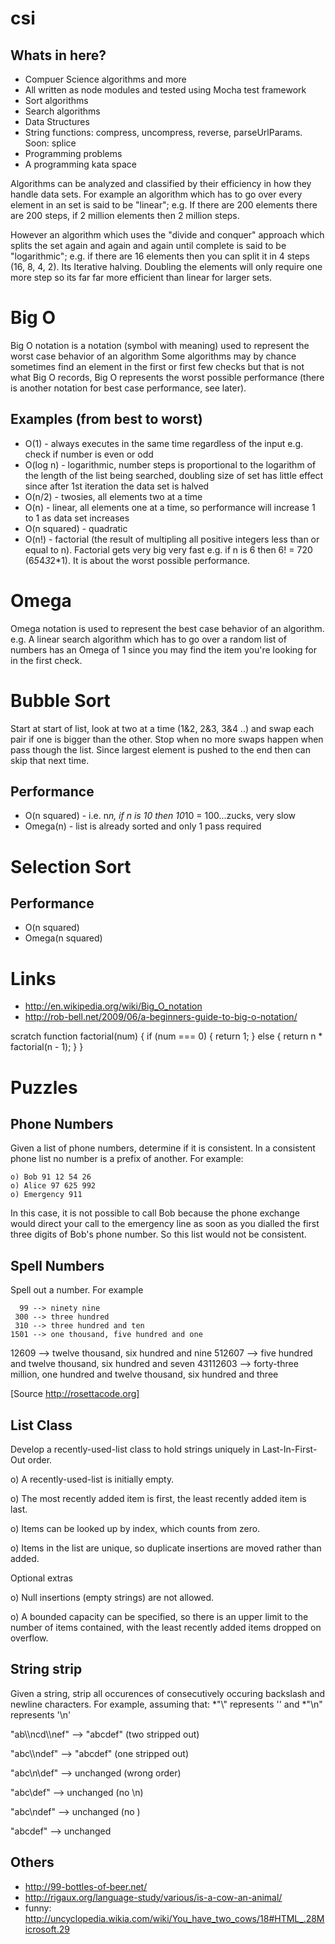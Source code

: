 csi
===

Whats in here?
-------------
* Compuer Science algorithms and more
* All written as node modules and tested using Mocha test framework 
* Sort algorithms
* Search algorithms
* Data Structures
* String functions: compress, uncompress, reverse, parseUrlParams. Soon: splice
* Programming problems
* A programming kata space


Algorithms can be analyzed and classified by their efficiency in how they handle data sets.
For example an algorithm which has to go over every element in an set is said to be "linear"; e.g. If there are 200 elements there are 200 steps, if 2 million elements then 2 million steps.

However an algorithm which uses the "divide and conquer" approach which splits the set again and again and again until complete is said to be "logarithmic"; e.g. if there are 16 elements then you can split it in 4 steps (16, 8, 4, 2). Its Iterative halving. Doubling the elements will only require one more step so its far far more efficient than linear for larger sets.

Big O 
=====
Big O notation is a notation (symbol with meaning) used to represent the worst case behavior of an algorithm 
Some algorithms may by chance sometimes find an element in the first or first few checks but that is not what Big O records, Big O represents the worst possible performance (there is another notation for best case performance, see later).

Examples (from best to worst)
-----------------------------
* O(1)         - always executes in the same time regardless of the input e.g. check if number is even or odd
* O(log n)     - logarithmic, number steps is proportional to the logarithm of the length of the list being searched, doubling size of set has little effect since after 1st iteration the data set is halved
* O(n/2)       - twosies,  all elements two at a time
* O(n)         - linear, all elements one at a time, so performance will increase 1 to 1 as data set increases
* O(n squared) - quadratic
* O(n!)        - factorial (the result of multipling all positive integers less than or equal to n). Factorial gets very big very fast e.g. if n is 6 then 6! = 720 (6*5*4*3*2*1). It is about the worst possible performance.   

Omega
=====
Omega notation is used to represent the best case behavior of an algorithm. 
e.g. A linear search algorithm which has to go over a random list of numbers has an Omega of 1 since you may find the item you're looking for in the first check.


Bubble Sort
===========
Start at start of list, look at two at a time (1&2, 2&3, 3&4 ..) and swap each pair if one is bigger than the other. Stop when no more swaps happen when pass though the list. Since largest element is pushed to the end then can skip that next time.

Performance
-----------
* O(n squared)  - i.e. n*n, if n is 10 then 10*10 = 100...zucks, very slow
* Omega(n)      - list is already sorted and only 1 pass required


Selection Sort
==============


Performance
-----------
* O(n squared)      
* Omega(n squared)  



Links
=====
* http://en.wikipedia.org/wiki/Big_O_notation
* http://rob-bell.net/2009/06/a-beginners-guide-to-big-o-notation/





scratch
function factorial(num) {
    if (num === 0) {
       return 1;
    } else {
       return n * factorial(n - 1);
    }
}



Puzzles
=======

Phone Numbers
-------------
Given a list of phone numbers, determine if it is 
consistent. In a consistent phone list no number 
is a prefix of another. For example:

    o) Bob 91 12 54 26
    o) Alice 97 625 992
    o) Emergency 911

In this case, it is not possible to call Bob because 
the phone exchange would direct your call to the 
emergency line as soon as you dialled the first three 
digits of Bob's phone number. So this list would not 
be consistent.


Spell Numbers
-------------
Spell out a number. For example

      99 --> ninety nine
     300 --> three hundred
     310 --> three hundred and ten
    1501 --> one thousand, five hundred and one
   12609 --> twelve thousand, six hundred and nine
  512607 --> five hundred and twelve thousand,
             six hundred and seven
43112603 --> forty-three million, one hundred and
             twelve thousand,
             six hundred and three

[Source http://rosettacode.org]


List Class
-------------
Develop a recently-used-list class to hold strings 
uniquely in Last-In-First-Out order.

o) A recently-used-list is initially empty.

o) The most recently added item is first, the least
   recently added item is last.

o) Items can be looked up by index, which counts from zero.

o) Items in the list are unique, so duplicate insertions
   are moved rather than added.

Optional extras

o) Null insertions (empty strings) are not allowed.

o) A bounded capacity can be specified, so there is an upper
   limit to the number of items contained, with the least
   recently added items dropped on overflow.



String strip
------------
Given a string, strip all occurences of consecutively 
occuring backslash and newline characters. For example, 
assuming that:
*"\\" represents '\' and 
*"\n" represents '\n'

  "ab\\\ncd\\\nef" --> "abcdef" (two stripped out)

  "abc\\\ndef"     --> "abcdef" (one stripped out)

  "abc\n\\def"     --> unchanged (wrong order)

  "abc\\def"       --> unchanged (no \n)

  "abc\ndef"       --> unchanged (no \)

  "abcdef"         --> unchanged


Others
------
* http://99-bottles-of-beer.net/
* http://rigaux.org/language-study/various/is-a-cow-an-animal/
* funny: http://uncyclopedia.wikia.com/wiki/You_have_two_cows/18#HTML_.28Microsoft.29
